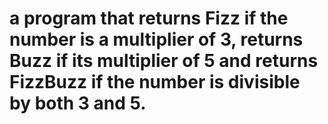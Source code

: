 # a program that returns Fizz if the number is a multiplier of 3, returns Buzz if its multiplier of 5 and returns FizzBuzz if the number is divisible by both 3 and 5. 
